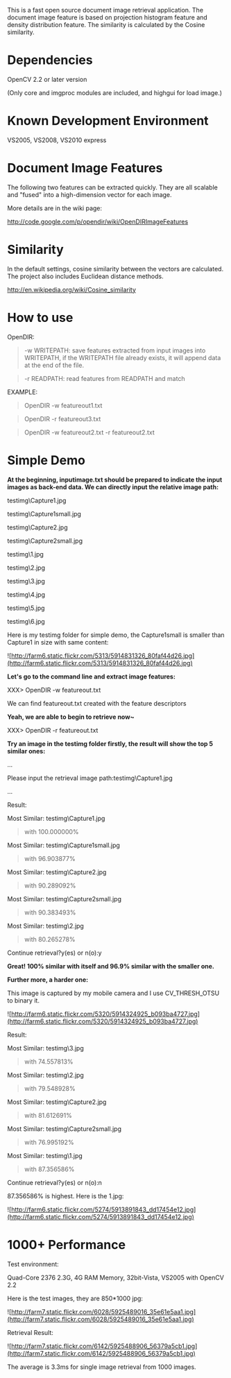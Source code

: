 This is a fast open source document image retrieval application. The document image feature is based on projection histogram feature and density distribution feature. The similarity is calculated by the Cosine similarity.

# Dependencies #
OpenCV 2.2 or later version

(Only core and imgproc modules are included, and highgui for load image.)


# Known Development Environment #
VS2005, VS2008, VS2010 express

# Document Image Features #
The following two features can be extracted quickly. They are all scalable and "fused" into a high-dimension vector for each image.

More details are in the wiki page:

http://code.google.com/p/opendir/wiki/OpenDIRImageFeatures

# Similarity #
In the default settings, cosine similarity between the vectors are calculated.
The project also includes Euclidean distance methods.

http://en.wikipedia.org/wiki/Cosine_similarity

# How to use #

OpenDIR:

> -w WRITEPATH: save features extracted from input images into WRITEPATH,
> if the WRITEPATH file already exists, it will append data at the end of the file.

> -r READPATH: read features from READPATH and match

EXAMPLE:

> OpenDIR -w featureout1.txt

> OpenDIR -r featureout3.txt

> OpenDIR -w featureout2.txt -r featureout2.txt


# Simple Demo #

**At the beginning, inputimage.txt should be prepared to indicate the input images as back-end data. We can directly input the relative image path:**

testimg\Capture1.jpg

testimg\Capture1small.jpg

testimg\Capture2.jpg

testimg\Capture2small.jpg

testimg\1.jpg

testimg\2.jpg

testimg\3.jpg

testimg\4.jpg

testimg\5.jpg

testimg\6.jpg

Here is my testimg folder for simple demo, the Capture1small is smaller than Capture1 in size with same content:

![http://farm6.static.flickr.com/5313/5914831326_80faf44d26.jpg](http://farm6.static.flickr.com/5313/5914831326_80faf44d26.jpg)


**Let's go to the command line and extract image features:**

XXX> OpenDIR -w featureout.txt

We can find featureout.txt created with the feature descriptors


**Yeah, we are able to begin to retrieve now~**

XXX> OpenDIR -r featureout.txt

**Try an image in the testimg folder firstly, the result will show the top 5 similar ones:**


...

Please input the retrieval image path:testimg\Capture1.jpg

...



Result:

Most Similar: testimg\Capture1.jpg
> with 100.000000%

Most Similar: testimg\Capture1small.jpg
> with 96.903877%

Most Similar: testimg\Capture2.jpg
> with 90.289092%

Most Similar: testimg\Capture2small.jpg
> with 90.383493%

Most Similar: testimg\2.jpg
> with 80.265278%

Continue retrieval?y(es) or n(o):y


**Great! 100% similar with itself and 96.9% similar with the smaller one.**

**Further more, a harder one:**

This image is captured by my mobile camera and I use CV\_THRESH\_OTSU to binary it.

![http://farm6.static.flickr.com/5320/5914324925_b093ba4727.jpg](http://farm6.static.flickr.com/5320/5914324925_b093ba4727.jpg)



Result:

Most Similar: testimg\3.jpg
> with 74.557813%

Most Similar: testimg\2.jpg
> with 79.548928%

Most Similar: testimg\Capture2.jpg
> with 81.612691%

Most Similar: testimg\Capture2small.jpg
> with 76.995192%

Most Similar: testimg\1.jpg
> with 87.356586%

Continue retrieval?y(es) or n(o):n


87.356586% is highest. Here is the 1.jpg:

![http://farm6.static.flickr.com/5274/5913891843_dd17454e12.jpg](http://farm6.static.flickr.com/5274/5913891843_dd17454e12.jpg)

# 1000+ Performance #

Test environment:

Quad-Core 2376 2.3G, 4G RAM Memory, 32bit-Vista, VS2005 with OpenCV 2.2

Here is the test images, they are 850\*1000 jpg:

![http://farm7.static.flickr.com/6028/5925489016_35e61e5aa1.jpg](http://farm7.static.flickr.com/6028/5925489016_35e61e5aa1.jpg)

Retrieval Result:

![http://farm7.static.flickr.com/6142/5925488906_56379a5cb1.jpg](http://farm7.static.flickr.com/6142/5925488906_56379a5cb1.jpg)

The average is 3.3ms for single image retrieval from 1000 images.